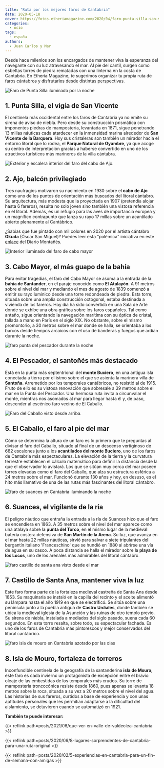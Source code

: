 ```yaml
---
title: "Ruta por los mejores faros de Cantabria"
date: 2020-05-18
cover: https://fotos.etheriamagazine.com/2020/04/faro-punta-silla-san-vicente.jpg
categories: 
  - ocio
tags: 
  - españa
authors: 
  - Juan Carlos y Mar
---
```


Desde hace milenios son los encargados de mantener viva la esperanza del navegante con 
su luz atravesando el mar. Al pie del cantil, surgen como esbeltas torres de piedra 
rematadas con una linterna en la costa de Cantabria. En Etheria Magazine, te sugerimos 
organizar tu propia ruta de faros cántabros y disfrutarlos desde distintas perspectivas. 

![Faro de Punta Silla iluminado por la noche](https://fotos.etheriamagazine.com/2020/04/faro-punta-silla-san-vicente.jpg "Faro de Punta Silla.")

## 1\. Punta Silla, el vigía de San Vicente

El centinela más occidental entre los faros de Cantabria ya no emite su sirena de aviso 
de niebla. Pero desde su construcción prismática con imponentes piedras de mampostería, 
levantada en 1871, sigue penetrando 13 millas náuticas cada atardecer en la inmensidad 
marina alrededor de **San Vicente de la Barquera**. Hoy sus cristaleras son también un 
mirador hacia el entorno litoral que lo rodea, el **Parque Natural de Oyambre**, ya que 
acoge su centro de interpretación gracias a haberse convertido en uno de los atractivos 
turísticos más marineros de la villa cántabra. 

![Exterior y escalera interior del faro del cabo de Ajo.](https://fotos.etheriamagazine.com/2020/04/faro-cantabria-ajo.jpg "Exterior e interior del faro del cabo de Ajo (antes de ser pintado por Okuda).")

## 2\. Ajo, balcón privilegiado

Tres naufragios motivaron su nacimiento en 1930 sobre el **cabo de Ajo** como uno de los 
puntos de orientación más buscados del litoral cántabro. Su arquitectura, más modesta 
que la proyectada en 1907 (pretendía alojar hasta 6 fareros), resulta no solo joven sino 
también una vistosa referencia en el litoral. Además, es un refugio para las aves de 
importancia europea y un magnífico contrapunto que lanza su rayo 17 millas sobre un 
acantilado abierto plenamente al Cantábrico. 

¿Sabías que fue pintado con mil colores en 2020 por el artista cántabro **Okuda** (Óscar 
San Miguel)? Puedes leer esta "polémica" iniciativa en este 
[enlace](https://www.eldiariomontanes.es/cantabria/faro-luce-multicolor-20200828150028-nt.html) 
del Diario Montañés. 

![Interior iluminado del faro de cabo mayor](https://fotos.etheriamagazine.com/2020/04/faros-cantabria-cabo-mayor.jpg "Faro de cabo Mayor (Cantabria).")

## 3\. Cabo Mayor, el más guapo de la bahía

Para evitar tragedias, el faro del Cabo Mayor se asoma a la entrada de la **bahía de 
Santander**, en el paraje conocido como **El Atalayón**. A 91 metros sobre el nivel del 
mar y mediando el mes de agosto de 1839 comenzó a emitir su rayo lumínico desde una 
torre redondeada de piedra. Esta torre, situada sobre una amplia construcción octogonal, 
estaba destinada a vivienda de los fareros. Hoy día ha sido convertida en una Sala de 
Arte donde se exhibe una obra gráfica sobre los faros españoles. Tal como antaño, sigue 
orientando la navegación marítima con su óptica de cristal, tallada a mano en París en 
el siglo XIX. No obstante, sobre el mismo promontorio, a 30 metros sobre el mar donde se 
halla, se orientaba a los barcos desde tiempos arcaicos con el uso de banderas y fuegos 
que ardían durante la noche. 

![faro punta del pescador durante la noche](https://fotos.etheriamagazine.com/2020/04/faro-cantabria-el-pescador.jpg "Faro de Punta del Pescador (Cantabria).")

## 4\. El Pescador, el santoñés más destacado

Está en la punta más septentrional del **monte Buciero**, en una antigua isla conectada 
a tierra por el istmo sobre el que se asienta la marinera villa de **Santoña**. 
Arremetido por los temporales cantábricos, no resistió al de 1915. Fruto de ello es su 
vistosa renovación que sobresale a 39 metros sobre el mar en la Punta del Pescador. Una 
hermosa ruta invita a circunvalar el monte, mientras nos asomados al mar para llegar 
hasta él y, de paso, descender al escénico faro vecino de El Caballo. 

![Faro del Caballo visto desde arriba.](https://fotos.etheriamagazine.com/2020/04/faro-cantabria-el-caballo.jpg "Faro del Caballo, junto junto a los acantilados del monte Buciero.")

## 5\. El Caballo, el faro al pie del mar

Cómo se determina la altura de un faro es lo primero que te preguntas al divisar el faro 
del Caballo, situado al final de un descenso vertiginoso de 682 escalones junto a los 
**acantilados del monte Buciero**, uno de los faros de Cantabria más espectaculares. La 
elevación de la tierra y la curvatura terrestre establecen el cálculo matemático para 
definir la distancia desde la que el observador lo avistará. Los que se sitúan muy cerca 
del mar poseen torres elevadas como el faro del Caballo, que alza su estructura esférica 
a 24 metros sobre el mar. Funcionó durante 130 años y hoy, en desuso, es el hito más 
llamativo de una de las rutas más fascinantes del litoral cántabro. 

![faro de suances en Cantabria iluminando la noche](https://fotos.etheriamagazine.com/2020/04/faro-cantabria-suances.jpg "Faro de Suances, en la punta del Torco (Cantabria).")

## 6\. Suances, el vigilante de la ría

El peligro náutico que entraña la entrada a la ría de Suances hizo que el faro se 
encendiera en 1863. A 35 metros sobre el nivel del mar aparece como una atalaya sobre la 
**punta del Torco**, en el mismo lugar de la medieval batería costera defensiva de **San 
Martín de la Arena**. Su luz, que avanza en el mar hasta 22 millas náuticas, sirvió para 
salvar a siete tripulantes del bergantín italiano 'Franceschino' que se hundió en 1880 
al abrirse una vía de agua en su casco. A poca distancia se halla el mirador sobre la 
**playa de los Locos**, uno de los arenales más admirables del litoral cántabro. 

![faro castillo de santa ana visto desde el mar](https://fotos.etheriamagazine.com/2020/04/faros-cantabria-castillo-santa-ana.jpg "Faro del Castillo de Santa Ana (Cantabria).")

## 7\. Castillo de Santa Ana, mantener viva la luz

Este faro forma parte de la fortaleza medieval castreña de Santa Ana desde 1853. Su 
maquinaria se instaló en la capilla del recinto y el aceite alimentó su lámpara hasta el 
año 1919 en que se electrificó. Se sitúa sobre una península junto a la puebla antigua 
de **Castro Urdiales**, donde también se ubica la medieval iglesia de la Asunción y las 
ruinas de otro templo previo. Su sirena de niebla, instalada a mediados del siglo 
pasado, suena cada 60 segundos. En esta torre resalta, sobre todo, su espectacular 
fachada. Es uno de los faros de Cantabria más pintorescos y mejor conservados del 
litoral cantábrico. 

![faro isla de mouro en Cantabria azotado por las olas](https://fotos.etheriamagazine.com/2020/04/faros-cantabria-isla-mouro.jpg "Faro de la isla de Mouro (Santander, Cantabria).")

## 8\. Isla de Mouro, fortaleza de torreros

Inconfundible centinela de la geografía de la santanderina **isla de Mouro**, este faro 
es cada invierno un protagonista de excepción entre el bravío oleaje de las embestidas 
de los temporales más crudos. Su torre de mampostería troncocónica resiste desde 1860, 
pues apenas se levanta 18 metros sobre la roca, situada a su vez a 20 metros sobre el 
nivel del agua. Las historias de sus fareros, curtidos a base de experiencia y con unas 
aptitudes personales que les permitían adaptarse a la dificultad del aislamiento, se 
detuvieron cuando se automatizó en 1921. 

**También te puede interesar:** 

{{< reflink path=posts/2021/06/que-ver-en-valle-de-valdeolea-cantabria >}} 

{{< reflink 
path=posts/2020/06/8-lugares-sorprendentes-de-cantabria-para-una-ruta-original >}} 

{{< reflink 
path=posts/2020/02/5-experiencias-en-cantabria-para-un-fin-de-semana-con-amigas >}}
